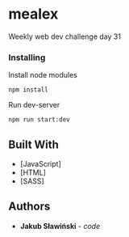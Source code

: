 # mealex

Weekly web dev challenge day 31

### Installing

Install node modules

```
npm install
```

Run dev-server

```
npm run start:dev
```

## Built With

- [JavaScript]
- [HTML]
- [SASS]

## Authors

- **Jakub Sławiński** - _code_
